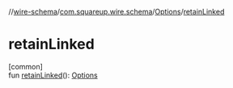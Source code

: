 //[wire-schema](../../../index.md)/[com.squareup.wire.schema](../index.md)/[Options](index.md)/[retainLinked](retain-linked.md)

# retainLinked

[common]\
fun [retainLinked](retain-linked.md)(): [Options](index.md)
